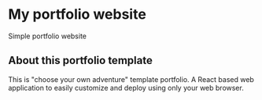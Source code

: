 # My portfolio website

Simple portfolio website

## About this portfolio template

This is "choose your own adventure" template portfolio. A React based web application to easily customize and deploy using only your web browser.